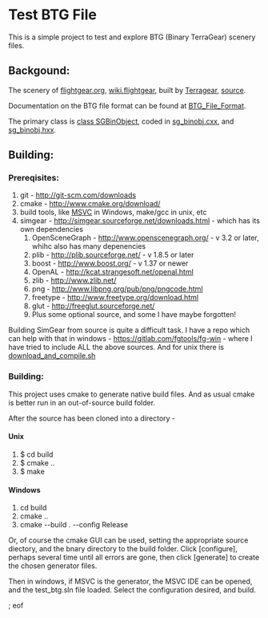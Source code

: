 # Test BTG File

This is a simple project to test and explore BTG (Binary TerraGear) scenery files.

## Backgound:

The scenery of <a target="_blank" href="http://www.flightgear.org/">flightgear.org</a>, <a target="_blank" href="http://wiki.flightgear.org/FlightGear">wiki.flightgear</a>, built by <a target="_blank" href="http://wiki.flightgear.org/TerraGear">Terragear</a>, <a target="_blank" href="https://sourceforge.net/p/flightgear/terragear/ci/master/tree/">source</a>.

Documentation on the BTG file format can be found at <a target="_blank" href="http://wiki.flightgear.org/index.php/BTG_File_Format">BTG_File_Format</a>.

The primary class is <a target="_blank" href="http://api-docs.freeflightsim.org/simgear/classSGBinObject.html">class SGBinObject</a>, coded in <a target="_blank" href="http://api-docs.freeflightsim.org/simgear/sg__binobj_8cxx.html">sg_binobj.cxx</a>, and <a target="_blank" href="http://api-docs.freeflightsim.org/simgear/sg__binobj_8hxx.html">sg_binobj.hxx</a>.


## Building:

### Prereqisites:

 1. git - http://git-scm.com/downloads
 2. cmake - http://www.cmake.org/download/
 3. build tools, like <a target="_blank" href="https://www.visualstudio.com/en-us/downloads/download-visual-studio-vs.aspx">MSVC</a> in Windows, make/gcc in unix, etc
 4. simgear - http://simgear.sourceforge.net/downloads.html - which has its own dependencies
    1. OpenSceneGraph - http://www.openscenegraph.org/ - v 3.2 or later, whihc also has many depenencies
    2. plib - http://plib.sourceforge.net/ - v 1.8.5 or later
    3. boost - http://www.boost.org/ - v 1.37 or newer
    4. OpenAL - http://kcat.strangesoft.net/openal.html
    5. zlib - http://www.zlib.net/
    6. png - http://www.libpng.org/pub/png/pngcode.html
    7. freetype - http://www.freetype.org/download.html
    8. glut - http://freeglut.sourceforge.net/
    9. Plus some optional source, and some I have maybe forgotten!
    
Building SimGear from source is quite a difficult task. I have a repo which can help with that in windows - https://gitlab.com/fgtools/fg-win - where I have tried to include ALL the above sources. And for unix there is <a target="_blank" href="https://sourceforge.net/p/flightgear/fgmeta/ci/next/tree/download_and_compile.sh">download_and_compile.sh</a>

### Building:

This project uses cmake to generate native build files. And as usual cmake is better run in an out-of-source build folder.

After the source has been cloned into a directory -

#### Unix

 1. $ cd build
 2. $ cmake ..
 3. $ make
 
#### Windows

 1. cd build
 2. cmake ..
 3. cmake --build . --config Release
 
Or, of course the cmake GUI can be used, setting the appropriate source diectory, and the bnary directory to the build folder. Click [configure], perhaps several time until all errors are gone, then click [generate] to create the chosen generator files.

Then in windows, if MSVC is the generator, the MSVC IDE can be opened, and the test_btg.sln file loaded. Select the configuration desired, and build.

; eof
